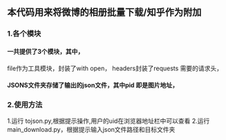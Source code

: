 ## 本代码用来将微博的相册批量下载/知乎作为附加
### 1.各个模块
#### 一共提供了3个模块，其中，
file作为工具模块，封装了with open，
headers封装了requests 需要的请求头，
#### JSONS文件夹存储了输出的json文件，其中pid 即是图片地址，

### 2.使用方法
1.运行 tojson.py,根据提示操作,用户的uid在浏览器地址栏中可以查看
2.运行 main_download.py，根据提示输入json文件路径和目标文件夹

